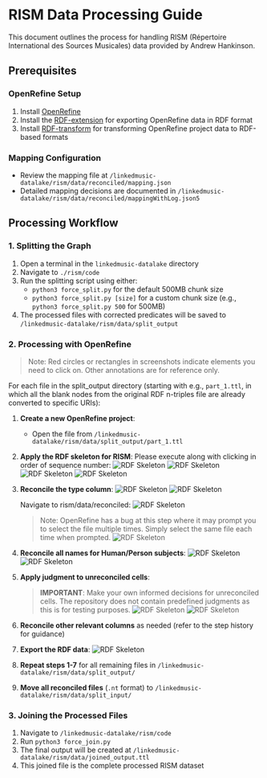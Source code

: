 # RISM Data Processing Guide

This document outlines the process for handling RISM (Répertoire International des Sources Musicales) data provided by Andrew Hankinson.

## Prerequisites

### OpenRefine Setup
1. Install [OpenRefine](https://openrefine.org/)
2. Install the [RDF-extension](https://github.com/stkenny/grefine-rdf-extension) for exporting OpenRefine data in RDF format
3. Install [RDF-transform](https://github.com/AtesComp/rdf-transform) for transforming OpenRefine project data to RDF-based formats

### Mapping Configuration
- Review the mapping file at `/linkedmusic-datalake/rism/data/reconciled/mapping.json`
- Detailed mapping decisions are documented in `/linkedmusic-datalake/rism/data/reconciled/mappingWithLog.json5`

## Processing Workflow

### 1. Splitting the Graph
1. Open a terminal in the `linkedmusic-datalake` directory
2. Navigate to `./rism/code`
3. Run the splitting script using either:
    - `python3 force_split.py` for the default 500MB chunk size
    - `python3 force_split.py [size]` for a custom chunk size (e.g., `python3 force_split.py 500` for 500MB)
4. The processed files with corrected predicates will be saved to `/linkedmusic-datalake/rism/data/split_output`

### 2. Processing with OpenRefine
> Note: Red circles or rectangles in screenshots indicate elements you need to click on. Other annotations are for reference only.

For each file in the split_output directory (starting with e.g., `part_1.ttl`, in which all the blank nodes from the original RDF n-triples file are already converted to specific URIs):

1. **Create a new OpenRefine project**:
    - Open the file from `/linkedmusic-datalake/rism/data/split_output/part_1.ttl`

2. **Apply the RDF skeleton for RISM**:
Please execute along with clicking in order of sequence number: 
    ![RDF Skeleton](./assets/01.png)
    ![RDF Skeleton](./assets/02.jpg)
    ![RDF Skeleton](./assets/03.jpg)
    ![RDF Skeleton](./assets/04.png)

3. **Reconcile the type column**:
    ![RDF Skeleton](./assets/05.jpg)
    ![RDF Skeleton](./assets/06.jpg)
    
    Navigate to rism/data/reconciled:
    ![RDF Skeleton](./assets/07.jpg)
    > Note: OpenRefine has a bug at this step where it may prompt you to select the file multiple times. Simply select the same file each time when prompted.
    ![RDF Skeleton](./assets/08.jpg)

4. **Reconcile all names for Human/Person subjects**:
    ![RDF Skeleton](./assets/09.jpg)
    ![RDF Skeleton](./assets/10.jpg)

5. **Apply judgment to unreconciled cells**:
    > **IMPORTANT**: Make your own informed decisions for unreconciled cells. The repository does not contain predefined judgments as this is for testing purposes.
    ![RDF Skeleton](./assets/11.jpg)
    ![RDF Skeleton](./assets/12.jpg)

6. **Reconcile other relevant columns** as needed (refer to the step history for guidance)

7. **Export the RDF data**:
    ![RDF Skeleton](./assets/13.jpg)

8. **Repeat steps 1-7** for all remaining files in `/linkedmusic-datalake/rism/data/split_output/`

9. **Move all reconciled files** (`.nt` format) to `/linkedmusic-datalake/rism/data/split_input/`

### 3. Joining the Processed Files
1. Navigate to `/linkedmusic-datalake/rism/code`
2. Run `python3 force_join.py`
3. The final output will be created at `/linkedmusic-datalake/rism/data/joined_output.ttl`
4. This joined file is the complete processed RISM dataset
